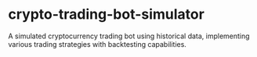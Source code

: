 # crypto-trading-bot-simulator
A simulated cryptocurrency trading bot using historical data, implementing various trading strategies with backtesting capabilities.
